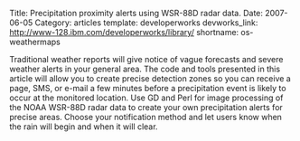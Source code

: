 Title: Precipitation proximity alerts using WSR-88D radar data.
Date: 2007-06-05
Category: articles
template: developerworks
devworks_link: http://www-128.ibm.com/developerworks/library/
shortname: os-weathermaps

Traditional
weather reports will give notice of vague forecasts and severe weather
alerts in your general area. The code and tools presented in this
article will allow you to create precise detection zones so you can
receive a page, SMS, or e-mail a few minutes before a precipitation
event is likely to occur at the monitored location. Use GD and Perl for
image processing of the NOAA WSR-88D radar data to create your own
precipitation alerts for precise areas. Choose your notification method
and let users know when the rain will begin and when it will clear.
